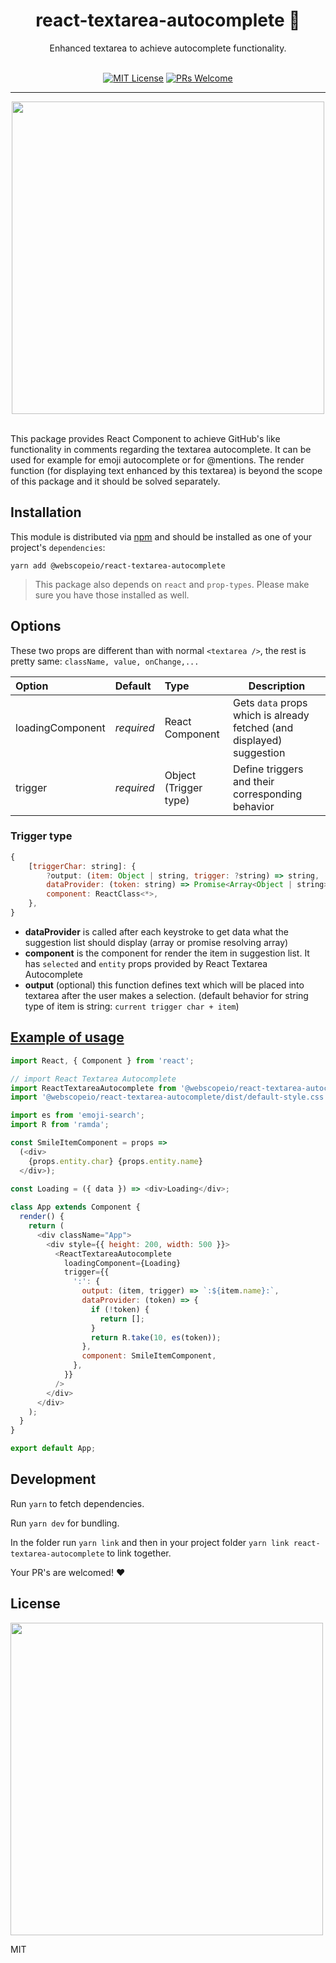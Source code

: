 <div align="center">
<h1>react-textarea-autocomplete 📝</h1>
Enhanced textarea to achieve autocomplete functionality.
<br><br>

[![MIT License][license-badge]][License]
[![PRs Welcome][prs-badge]][prs]

<hr>

</div>
<div align="center">
<img src="https://gifyu.com/images/rta.gif" align="center" width="500">
<br>
</div>
<br>


This package provides React Component to achieve GitHub's like functionality in comments regarding the textarea autocomplete. It can be used for example for emoji autocomplete or for @mentions. The render function (for displaying text enhanced by this textarea) is beyond the scope of this package and it should be solved separately.

## Installation

This module is distributed via [npm][npm] and should be installed as one of your project's `dependencies`:

```
yarn add @webscopeio/react-textarea-autocomplete
```



> This package also depends on `react` and `prop-types`. Please make sure you have
> those installed as well.

## Options

These two props are different than with normal `<textarea />`, the rest is pretty same: `className, value, onChange,...`

| Option         | Default              |  Type           |  Description 
| :------------- | :-------------       | :-------------  |  ---------
| loadingComponent | *required*         | React Component | Gets `data` props which is already fetched (and displayed) suggestion 
| trigger | *required*         | Object (Trigger type) | Define triggers and their corresponding behavior

### Trigger type

```javascript 
{
    [triggerChar: string]: {
        ?output: (item: Object | string, trigger: ?string) => string,
        dataProvider: (token: string) => Promise<Array<Object | string>> | Array<Object | string>,
        component: ReactClass<*>,
    },
}
```

- **dataProvider** is called after each keystroke to get data what the suggestion list should display (array or promise resolving array)
- **component** is the component for render the item in suggestion list. It has `selected` and `entity` props provided by React Textarea Autocomplete
- **output** (optional) this function defines text which will be placed into textarea after the user makes a selection. (default behavior for string type of item is string: `current trigger char + item`)

## [Example of usage](http://react-textarea-autocomplete.surge.sh/)
```javascript
import React, { Component } from 'react';

// import React Textarea Autocomplete
import ReactTextareaAutocomplete from '@webscopeio/react-textarea-autocomplete';
import '@webscopeio/react-textarea-autocomplete/dist/default-style.css';

import es from 'emoji-search';
import R from 'ramda';

const SmileItemComponent = props =>
  (<div>
    {props.entity.char} {props.entity.name}
  </div>);
  
const Loading = ({ data }) => <div>Loading</div>;

class App extends Component {
  render() {
    return (
      <div className="App">
        <div style={{ height: 200, width: 500 }}>
          <ReactTextareaAutocomplete
            loadingComponent={Loading}
            trigger={{
              ':': {
                output: (item, trigger) => `:${item.name}:`,
                dataProvider: (token) => {
                  if (!token) {
                    return [];
                  }
                  return R.take(10, es(token));
                },
                component: SmileItemComponent,
              },
            }}
          />
        </div>
      </div>
    );
  }
}

export default App;
````

## Development

Run `yarn` to fetch dependencies.

Run `yarn dev` for bundling. 

In the folder run `yarn link` and then in your project folder `yarn link react-textarea-autocomplete` to link together.

Your PR's are welcomed! ❤️

## License

<img src="https://media.giphy.com/media/AuIvUrZpzBl04/giphy.gif" width="500">

MIT

[npm]: https://www.npmjs.com/
[license-badge]: https://img.shields.io/npm/l/react-autocompletely.svg?style=flat-square
[license]: https://github.com/paypal/react-autocompletely/blob/master/LICENSE
[prs-badge]: https://img.shields.io/badge/PRs-welcome-brightgreen.svg?style=flat-square
[prs]: http://makeapullrequest.com
